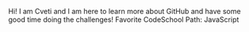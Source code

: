 Hi!
I am Cveti and I am here to learn more about GitHub and have some good time doing the challenges!
Favorite CodeSchool Path: JavaScript

